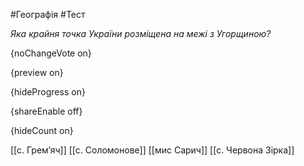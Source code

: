 #Географія #Тест

*Яка крайня точка України розміщена на межі з Угорщиною?*

{noChangeVote on}

{preview on}

{hideProgress on}

{shareEnable off}

{hideCount on}

[[с. Грем’яч]]
[[с. Соломонове]]
[[мис Сарич]]
[[с. Червона Зірка]]
